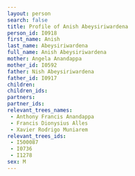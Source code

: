```yaml
---
layout: person
search: false
title: Profile of Anish Abeysiriwardena
person_id: I0918
first_name: Anish
last_name: Abeysiriwardena
full_name: Anish Abeysiriwardena
mother: Angela Anandappa
mother_id: I0592
father: Nish Abeysiriwardena
father_id: I0917
children:
children_ids:
partners:
partner_ids:
relevant_trees_names:
 - Anthony Francis Anandappa
 - Francis Dionysius Alles
 - Xavier Rodrigo Muniarem
relevant_trees_ids:
 - I500087
 - I0736
 - I1278
sex: M
---
```


